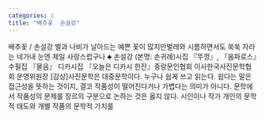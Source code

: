 ```yaml
---
categories: c
title: "배추꽃  손설강"
---
```

배추꽃 / 손설강 벌과 나비가 날아드는 예쁜 꽃이 많지만벌레와 시름하면서도 쑥쑥 자라는 네가내 눈엔 제일 사랑스럽구나 ♣ 손설강 (본명: 손귀례)시집 『뚜껑』, 『옴파로스』수필집 『물음』 디카시집 『오늘은 디카시 한잔』중랑문인협회 이사한국사진문학협회 운영위원장 [감상]사진문학은 대중문학이다. 누구나 쉽게 쓰고 읽는다. 쉽다는 말은 접근성을 뜻하는 것이지, 결코 작품성이 떨어진다거나 가볍다는 의미가 아니다. 문학에서 작품성의 문제를 장르의 구분으로 논하는 것은 옳지 않다. 시인이나 작가 개인의 문학적 태도와 개별 작품의 문학적 가치를